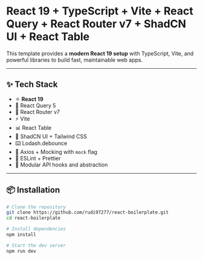 # React 19 + TypeScript + Vite + React Query + React Router v7 + ShadCN UI + React Table

This template provides a **modern React 19 setup** with TypeScript, Vite, and powerful libraries to build fast, maintainable web apps.

---

## ✨ Tech Stack

- ⚛️ **React 19**
- 🔁 React Query 5
- 🚦 React Router v7
- ⚡ Vite
- 📊 React Table
- 🎨 ShadCN UI + Tailwind CSS
- ⌨️ Lodash.debounce
- 🧪 Axios + Mocking with `mock` flag
- 🧼 ESLint + Prettier
- 🔐 Modular API hooks and abstraction

---

## 📦 Installation

```bash
# Clone the repository
git clone https://github.com/rudi97277/react-boilerplate.git
cd react-boilerplate

# Install dependencies
npm install

# Start the dev server
npm run dev
```
